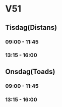 # V51
## Tisdag(Distans)
### 09:00 - 11:45
### 13:15 - 16:00 

## Onsdag(Toads)
### 09:00 - 11:45
### 13:15 - 16:00 

